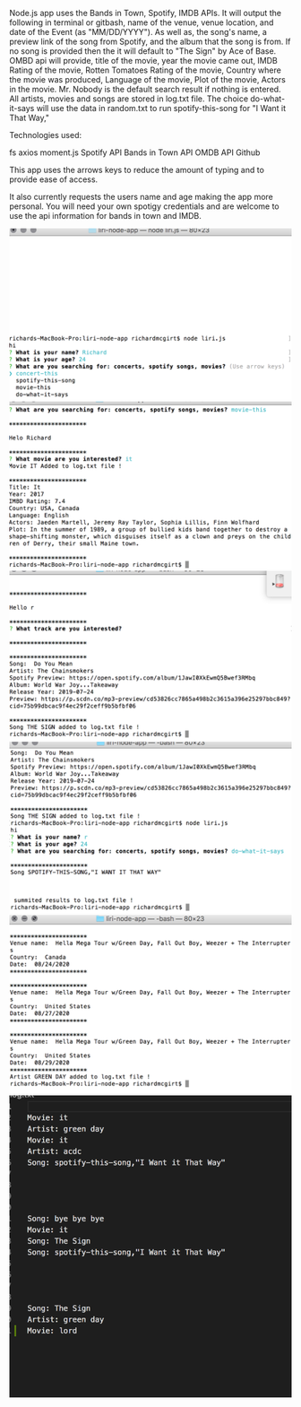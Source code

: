 Node.js app uses the Bands in Town, Spotify, IMDB APIs.
It will output the following in terminal or gitbash, name of the venue, venue location, and date of the Event (as "MM/DD/YYYY"). As well as, the song's name, a preview link of the song from Spotify, and the album that the song is from.  If no song is provided then the it will default to "The Sign" by Ace of Base.
OMBD api will provide, title of the movie, year the movie came out, IMDB Rating of the movie, Rotten Tomatoes Rating of the movie, Country where the movie was produced, Language of the movie, Plot of the movie, Actors in the movie. Mr. Nobody is the default search result if nothing is entered. All artists, movies and songs are stored in log.txt file.
The choice do-what-it-says will use the data in random.txt to run spotify-this-song for "I Want it That Way,"

Technologies used:

fs
axios
moment.js
Spotify API
Bands in Town API
OMDB API
Github

This app uses the arrows keys to reduce the amount of typing and to provide ease of access.

It also currently requests the users name and age making the app more personal.
You will need your own spotigy credentials and are welcome to use the api information for bands in town and IMDB.

<img src="screenshots/Screen Shot 2019-10-20 at 10.13.23 PM.png">
<img src="screenshots/Screen Shot 2019-10-20 at 10.13.38 PM.png">
<img src="screenshots/Screen Shot 2019-10-20 at 10.14.52 PM.png">
<img src="screenshots/Screen Shot 2019-10-20 at 10.15.16 PM.png">
<img src="screenshots/Screen Shot 2019-10-20 at 10.16.02 PM.png">
<img src="Screen Shot 2019-10-20 at 10.19.26 PM.png">
